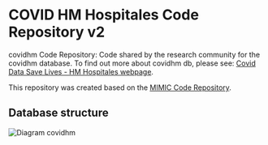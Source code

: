 # COVID HM Hospitales Code Repository v2

covidhm Code Repository: Code shared by the research community for the covidhm database. To find out more about covidhm db, please see: [Covid Data Save Lives - HM Hospitales webpage](https://www.hmhospitales.com/coronavirus/covid-data-save-lives/english-version).

This repository was created based on the [MIMIC Code Repository](https://github.com/MIT-LCP/mimic-code).

## Database structure

![Diagram covidhm](https://github.com/theonesp/covidhm-code/blob/master/CovidHM_V2-code/img/covidhm_diagram.jpg)
